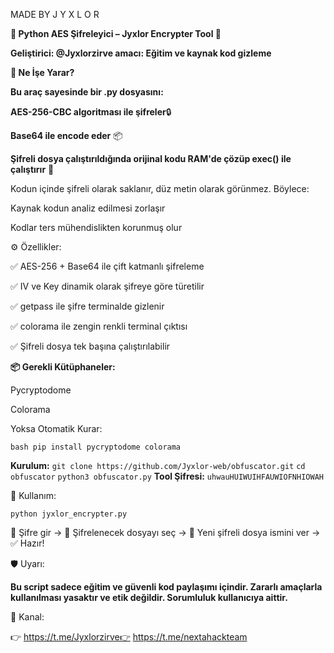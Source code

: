      
MADE BY J Y X L O R 
                                                                                                                                  

                                                                                                                                  


**🔐 Python AES Şifreleyici – Jyxlor Encrypter Tool 📜**

**Geliştirici: @Jyxlorzirve amacı: Eğitim ve kaynak kod gizleme**

**🎯 Ne İşe Yarar?**

**Bu araç sayesinde bir .py dosyasını:**

**AES-256-CBC algoritması ile şifreler**🔒

**Base64 ile encode eder** 📦

**Şifreli dosya çalıştırıldığında orijinal kodu RAM'de çözüp exec() ile çalıştırır** 🧠

Kodun içinde şifreli olarak saklanır, düz metin olarak görünmez. Böylece:

Kaynak kodun analiz edilmesi zorlaşır

Kodlar ters mühendislikten korunmuş olur

⚙️ Özellikler:

✅ AES-256 + Base64 ile çift katmanlı şifreleme

✅ IV ve Key dinamik olarak şifreye göre türetilir

✅ getpass ile şifre terminalde gizlenir

✅ colorama ile zengin renkli terminal çıktısı

✅ Şifreli dosya tek başına çalıştırılabilir

**📦 Gerekli Kütüphaneler:** 

Pycryptodome

Colorama

Yoksa Otomatik Kurar:

```bash pip install pycryptodome colorama ```

**Kurulum:**
 ```git clone https://github.com/Jyxlor-web/obfuscator.git```
```cd obfuscator```
```python3 obfuscator.py```
**Tool Şifresi:** ```uhwauHUIWUIHFAUWIOFNHIOWAH```


🚀 Kullanım:

```python jyxlor_encrypter.py```

🔑 Şifre gir → 🔎 Şifrelenecek dosyayı seç → 💾 Yeni şifreli dosya ismini ver → ✅ Hazır!

🛡️ Uyarı:

**Bu script sadece eğitim ve güvenli kod paylaşımı içindir. Zararlı amaçlarla kullanılması yasaktır ve etik değildir. Sorumluluk kullanıcıya aittir.**

📎 Kanal:

👉 https://t.me/Jyxlorzirve👉 https://t.me/nextahackteam

